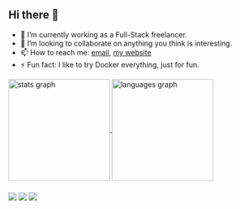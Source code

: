 


## Hi there 👋

- 🔭 I’m currently working as a Full-Stack freelancer.
- 👯 I’m looking to collaborate on anything you think is interesting.
- 📫 How to reach me: [email](mailto:shaharzfrn@gmail.com), [my website](https://shaharzfrn.com/contact)
- ⚡ Fun fact: I like to try Docker everything, just for fun.


<div>
<a href="https://github.com/shaharzfrn/">
  <img height=200 align="center" src="https://github-readme-stats.vercel.app/api?username=shaharzfrn" alt="stats graph"/>
</a>
<a href="https://github.com/shaharzfrn/">
  <img height=200 align="center" src="https://github-readme-stats.vercel.app/api/top-langs?username=shaharzfrn&layout=compact&langs_count=8&card_width=320" alt="languages graph"/>
</a>
</div>

###
![](https://skillicons.dev/icons?i=c,cpp,js,ts,python,java)
![](https://skillicons.dev/icons?i=react,express,nextjs,django,flask,nestjs,nodejs,tailwind,bootstrap,vite)
![](https://skillicons.dev/icons?i=git,github,docker,postman,figma,cmake,gradle)
